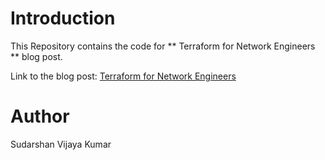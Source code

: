 # Introduction

This Repository contains the code for ** Terraform for Network Engineers ** blog post.

Link to the blog post: [Terraform for Network Engineers](https://scriptninja.blog/)

# Author

Sudarshan Vijaya Kumar